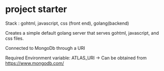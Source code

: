 # project starter

Stack : gohtml, javascript, css (front end), golang(backend)

Creates a simple default golang server that serves gohtml, javascript, and css files.

Connected to MongoDb through a URI

Required Environment variable:
  ATLAS_URI -> Can be obtained from https://www.mongodb.com/
